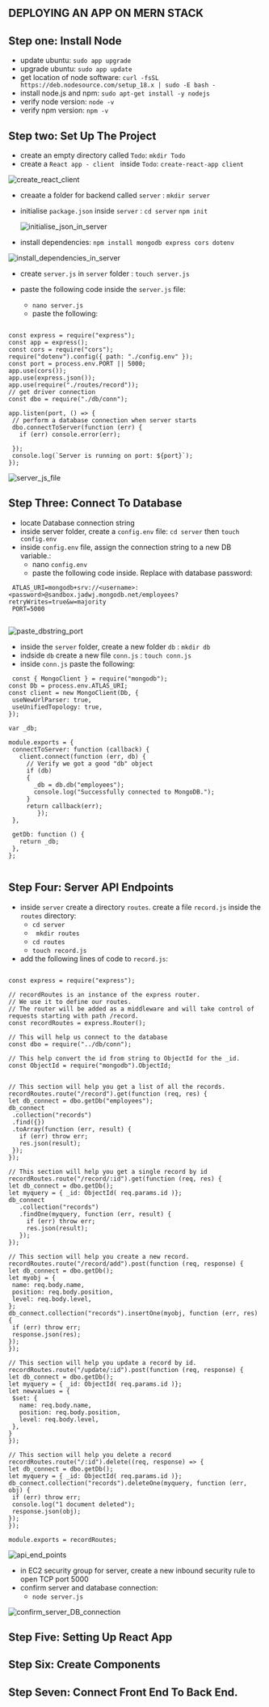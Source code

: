 ## DEPLOYING AN APP ON MERN STACK

## Step one: Install Node

  - update ubuntu: `sudo app upgrade` 
  - upgrade ubuntu: `sudo app update` 
  - get location of node software: `curl -fsSL https://deb.nodesource.com/setup_18.x | sudo -E bash -` 
  - install node.js and npm: `sudo apt-get install -y nodejs` 
  - verify node version: `node -v`
  - verify npm version: `npm -v` 
 
## Step two: Set Up The Project

  - create an empty directory called `Todo`: `mkdir Todo` 
  - create a `React app - client ` inside `Todo`: `create-react-app client` 
  
  ![create_react_client](https://user-images.githubusercontent.com/92983658/178269789-870ba7b1-d769-46a3-a082-727296084d38.png)
  
  - creaate a folder for backend called `server` : `mkdir server` 
  - initialise `package.json` inside `server` : 
       `cd server` 
       `npm init` 
    
    ![initialise_json_in_server](https://user-images.githubusercontent.com/92983658/178271884-a8d5a043-b0b1-45d2-a01b-db44cf60c275.png)
    
  - install dependencies: `npm install mongodb express cors dotenv` 
  
  ![install_dependencies_in_server](https://user-images.githubusercontent.com/92983658/178272447-7c4edcff-7ea5-4bfc-a9cd-9ef9cb3d3f12.png)

  - create `server.js` in `server` folder : `touch server.js` 
  - paste the following code inside the `server.js` file:
    
      - `nano server.js` 
      - paste the following:
   
 ```

const express = require("express");
const app = express();
const cors = require("cors");
require("dotenv").config({ path: "./config.env" });
const port = process.env.PORT || 5000;
app.use(cors());
app.use(express.json());
app.use(require("./routes/record"));
// get driver connection
const dbo = require("./db/conn");
 
app.listen(port, () => {
  // perform a database connection when server starts
  dbo.connectToServer(function (err) {
    if (err) console.error(err);
 
  });
  console.log(`Server is running on port: ${port}`);
});

```
   
 
  ![server_js_file](https://user-images.githubusercontent.com/92983658/178275818-234b5b81-6923-4360-b076-aa7a200cdaf8.png)

## Step Three: Connect To Database

- locate Database connection string
- inside server folder, create a `config.env` file: `cd server` then `touch config.env`
- inside `config.env` file, assign the connection string to a new DB variable.:
  - nano `config.env`
  - paste the following code inside. Replace <password> with database password:
 
```
 ATLAS_URI=mongodb+srv://<username>:<password>@sandbox.jadwj.mongodb.net/employees?retryWrites=true&w=majority
 PORT=5000
  
```
  
  ![paste_dbstring_port](https://user-images.githubusercontent.com/92983658/178277257-a67d858d-45f1-424d-a098-e5daf37a3f6f.png)

- inside the `server` folder, create a new folder `db` : `mkdir db`
- indside `db` create a new file `conn.js` : `touch conn.js`
- inside `conn.js` paste the following:
  
 ```
  const { MongoClient } = require("mongodb");
const Db = process.env.ATLAS_URI;
const client = new MongoClient(Db, {
  useNewUrlParser: true,
  useUnifiedTopology: true,
});
 
var _db;
 
module.exports = {
  connectToServer: function (callback) {
    client.connect(function (err, db) {
      // Verify we got a good "db" object
      if (db)
      {
        _db = db.db("employees");
        console.log("Successfully connected to MongoDB."); 
      }
      return callback(err);
         });
  },
 
  getDb: function () {
    return _db;
  },
};
  
 ```
  
## Step Four: Server API Endpoints
  - inside `server` create a directory `routes`. create a file `record.js` inside the `routes` directory: 
    - `cd server`
    - ` mkdir routes`
    - `cd routes`
    - `touch record.js`
  - add the following lines of code to `record.js`:
  ```
  
  const express = require("express");
 
// recordRoutes is an instance of the express router.
// We use it to define our routes.
// The router will be added as a middleware and will take control of requests starting with path /record.
const recordRoutes = express.Router();
 
// This will help us connect to the database
const dbo = require("../db/conn");
 
// This help convert the id from string to ObjectId for the _id.
const ObjectId = require("mongodb").ObjectId;
 
 
// This section will help you get a list of all the records.
recordRoutes.route("/record").get(function (req, res) {
 let db_connect = dbo.getDb("employees");
 db_connect
   .collection("records")
   .find({})
   .toArray(function (err, result) {
     if (err) throw err;
     res.json(result);
   });
});
 
// This section will help you get a single record by id
recordRoutes.route("/record/:id").get(function (req, res) {
 let db_connect = dbo.getDb();
 let myquery = { _id: ObjectId( req.params.id )};
 db_connect
     .collection("records")
     .findOne(myquery, function (err, result) {
       if (err) throw err;
       res.json(result);
     });
});
 
// This section will help you create a new record.
recordRoutes.route("/record/add").post(function (req, response) {
 let db_connect = dbo.getDb();
 let myobj = {
   name: req.body.name,
   position: req.body.position,
   level: req.body.level,
 };
 db_connect.collection("records").insertOne(myobj, function (err, res) {
   if (err) throw err;
   response.json(res);
 });
});
 
// This section will help you update a record by id.
recordRoutes.route("/update/:id").post(function (req, response) {
 let db_connect = dbo.getDb(); 
 let myquery = { _id: ObjectId( req.params.id )}; 
 let newvalues = {   
   $set: {     
     name: req.body.name,    
     position: req.body.position,     
     level: req.body.level,   
   }, 
  }
});
 
// This section will help you delete a record
recordRoutes.route("/:id").delete((req, response) => {
 let db_connect = dbo.getDb();
 let myquery = { _id: ObjectId( req.params.id )};
 db_connect.collection("records").deleteOne(myquery, function (err, obj) {
   if (err) throw err;
   console.log("1 document deleted");
   response.json(obj);
 });
});
 
module.exports = recordRoutes;
  
```
  
  ![api_end_points](https://user-images.githubusercontent.com/92983658/178283729-1c0cf00b-b5f5-4802-91a4-86619c30aac2.png)

  - in EC2 security group for server, create a new inbound security rule to open TCP port 5000
  - confirm server and database connection:
    - `node server.js`
  
  ![confirm_server_DB_connection](https://user-images.githubusercontent.com/92983658/178285333-363004fd-a0c4-482a-907f-c49c7302769c.png)

  
  
## Step Five: Setting Up React App
## Step Six: Create Components
## Step Seven: Connect Front End To Back End.
